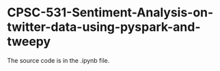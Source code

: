 # CPSC-531-Sentiment-Analysis-on-twitter-data-using-pyspark-and-tweepy

The source code is in the .ipynb file.
